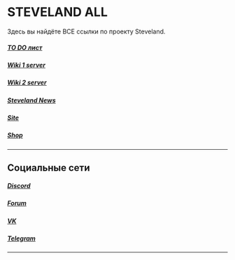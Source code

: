 # STEVELAND ALL
Здесь вы найдёте ВСЕ ссылки по проекту Steveland.
##### [TO DO лист](https://github.com/Kanorto/Steveland/blob/main/TODO.md)
##### [Wiki 1 server](https://github.com/Kanorto/Steveland/blob/main/TODO.md)
##### [Wiki 2 server](https://github.com/Kanorto/Steveland/blob/main/TODO.md)
##### [Steveland News](https://news.steveland.ru)
##### [Site](https://steveland.ru)
##### [Shop](https://shop.steveland.ru)
---
## Социальные сети
##### [Discord](https://steveland.ru/discord)
##### [Forum](https://forum.steveland.ru)
##### [VK](https://vk.com/steveland)
##### [Telegram](https://t.me/sl_rp)
---
[//]: # (<a id="title1">Заголовок 1</a>)
